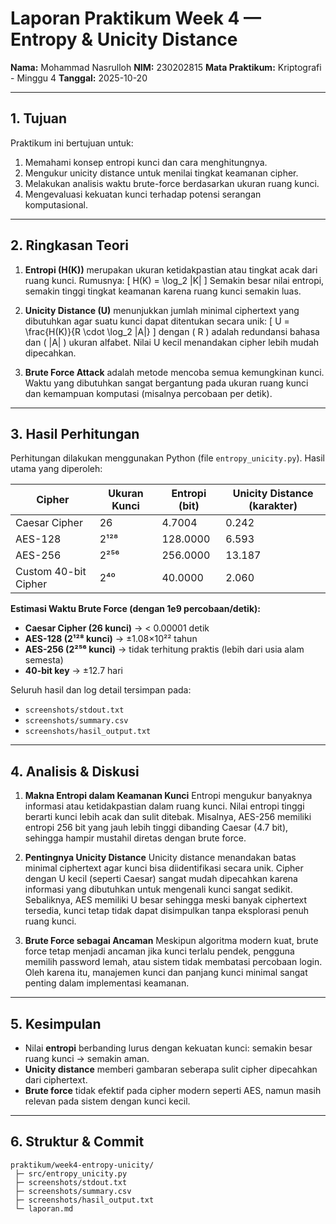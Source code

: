 # Laporan Praktikum Week 4 — Entropy & Unicity Distance

**Nama:** Mohammad Nasrulloh
**NIM:** 230202815
**Mata Praktikum:** Kriptografi - Minggu 4
**Tanggal:** 2025-10-20

---

## 1. Tujuan

Praktikum ini bertujuan untuk:

1. Memahami konsep entropi kunci dan cara menghitungnya.
2. Mengukur unicity distance untuk menilai tingkat keamanan cipher.
3. Melakukan analisis waktu brute-force berdasarkan ukuran ruang kunci.
4. Mengevaluasi kekuatan kunci terhadap potensi serangan komputasional.

---

## 2. Ringkasan Teori

1. **Entropi (H(K))** merupakan ukuran ketidakpastian atau tingkat acak dari ruang kunci. Rumusnya:
   [
   H(K) = \log_2 |K|
   ]
   Semakin besar nilai entropi, semakin tinggi tingkat keamanan karena ruang kunci semakin luas.

2. **Unicity Distance (U)** menunjukkan jumlah minimal ciphertext yang dibutuhkan agar suatu kunci dapat ditentukan secara unik:
   [
   U = \frac{H(K)}{R \cdot \log_2 |A|}
   ]
   dengan ( R ) adalah redundansi bahasa dan ( |A| ) ukuran alfabet. Nilai U kecil menandakan cipher lebih mudah dipecahkan.

3. **Brute Force Attack** adalah metode mencoba semua kemungkinan kunci. Waktu yang dibutuhkan sangat bergantung pada ukuran ruang kunci dan kemampuan komputasi (misalnya percobaan per detik).

---

## 3. Hasil Perhitungan

Perhitungan dilakukan menggunakan Python (file `entropy_unicity.py`).
Hasil utama yang diperoleh:

| Cipher               | Ukuran Kunci | Entropi (bit) | Unicity Distance (karakter) |
| -------------------- | ------------ | ------------- | --------------------------- |
| Caesar Cipher        | 26           | 4.7004        | 0.242                       |
| AES-128              | 2¹²⁸         | 128.0000      | 6.593                       |
| AES-256              | 2²⁵⁶         | 256.0000      | 13.187                      |
| Custom 40-bit Cipher | 2⁴⁰          | 40.0000       | 2.060                       |

**Estimasi Waktu Brute Force (dengan 1e9 percobaan/detik):**

* **Caesar Cipher (26 kunci)** → < 0.00001 detik
* **AES-128 (2¹²⁸ kunci)** → ±1.08×10²² tahun
* **AES-256 (2²⁵⁶ kunci)** → tidak terhitung praktis (lebih dari usia alam semesta)
* **40-bit key** → ±12.7 hari

Seluruh hasil dan log detail tersimpan pada:

* `screenshots/stdout.txt`
* `screenshots/summary.csv`
* `screenshots/hasil_output.txt`

---

## 4. Analisis & Diskusi

1. **Makna Entropi dalam Keamanan Kunci**
   Entropi mengukur banyaknya informasi atau ketidakpastian dalam ruang kunci. Nilai entropi tinggi berarti kunci lebih acak dan sulit ditebak. Misalnya, AES-256 memiliki entropi 256 bit yang jauh lebih tinggi dibanding Caesar (4.7 bit), sehingga hampir mustahil diretas dengan brute force.

2. **Pentingnya Unicity Distance**
   Unicity distance menandakan batas minimal ciphertext agar kunci bisa diidentifikasi secara unik. Cipher dengan U kecil (seperti Caesar) sangat mudah dipecahkan karena informasi yang dibutuhkan untuk mengenali kunci sangat sedikit. Sebaliknya, AES memiliki U besar sehingga meski banyak ciphertext tersedia, kunci tetap tidak dapat disimpulkan tanpa eksplorasi penuh ruang kunci.

3. **Brute Force sebagai Ancaman**
   Meskipun algoritma modern kuat, brute force tetap menjadi ancaman jika kunci terlalu pendek, pengguna memilih password lemah, atau sistem tidak membatasi percobaan login. Oleh karena itu, manajemen kunci dan panjang kunci minimal sangat penting dalam implementasi keamanan.

---

## 5. Kesimpulan

* Nilai **entropi** berbanding lurus dengan kekuatan kunci: semakin besar ruang kunci → semakin aman.
* **Unicity distance** memberi gambaran seberapa sulit cipher dipecahkan dari ciphertext.
* **Brute force** tidak efektif pada cipher modern seperti AES, namun masih relevan pada sistem dengan kunci kecil.

---

## 6. Struktur & Commit

```
praktikum/week4-entropy-unicity/
 ├─ src/entropy_unicity.py
 ├─ screenshots/stdout.txt
 ├─ screenshots/summary.csv
 ├─ screenshots/hasil_output.txt
 └─ laporan.md
```
